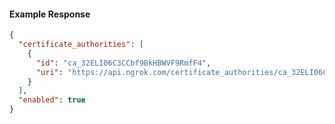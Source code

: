<!-- Code generated for API Clients. DO NOT EDIT. -->

#### Example Response

```json
{
  "certificate_authorities": [
    {
      "id": "ca_32ELI06C3CCbf9BkHBWVF9RmfF4",
      "uri": "https://api.ngrok.com/certificate_authorities/ca_32ELI06C3CCbf9BkHBWVF9RmfF4"
    }
  ],
  "enabled": true
}
```
